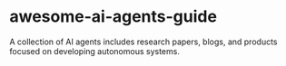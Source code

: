 # awesome-ai-agents-guide
 A collection of AI agents includes research papers, blogs, and products focused on developing autonomous systems.
